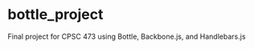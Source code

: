 bottle_project
==============

Final project for CPSC 473 using Bottle, Backbone.js, and Handlebars.js